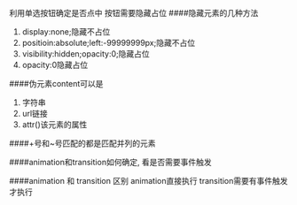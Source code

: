 利用单选按钮确定是否点中
按钮需要隐藏占位
####隐藏元素的几种方法
1. display:none;隐藏不占位
2. positioin:absolute;left:-99999999px;隐藏不占位
3. visibility:hidden;opacity:0;隐藏占位
4. opacity:0隐藏占位

####伪元素content可以是
1. 字符串
2. url链接
3. attr()该元素的属性

####+号和~号匹配的都是匹配并列的元素

####animation和transition如何确定, 看是否需要事件触发

####animation 和 transition 区别
animation直接执行
transition需要有事件触发才执行